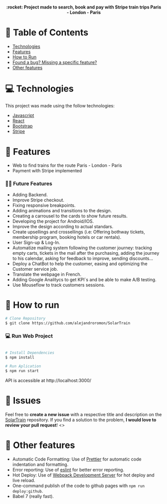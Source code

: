 <div align="center">
  <h4>:rocket: Project made to search, book and pay with Stripe train trips Paris - London - Paris</h4>
</div>

# :pushpin: Table of Contents

* [Technologies](#computer-technologies)
* [Features](#rocket-features)
* [How to Run](#construction_worker-how-to-run)
* [Found a bug? Missing a specific feature?](#bug-issues)
* [Other features](#monocle_face-other-features)

# :computer: Technologies
This project was made using the follow technologies:

* [Javascript](https://www.javascript.com//)      
* [React](https://reactjs.org/)      
* [Bootstrap](https://getbootstrap.com/)       
* [Stripe](https://stripe.com/es)

# :rocket: Features

* Web to find trains for the route Paris - London - Paris
* Payment with Stripe implemented

### :rocket::rocket: Future Features

* Adding Backend.
* Improve Stripe checkout.
* Fixing responsive breakpoints.
* Adding animations and transitions to the design.
* Creating a carrousel to the cards to show future results.
* Developing the project for Android/IOS.
* Improve the design according to actual standars.
* Create upsellings and crossellings (i.e: Offering bothway tickets, membership program, booking hotels or car rentals).
* User Sign-up & Log-In.
* Automatize mailing system following the customer journey: tracking empty carts, tickets in the mail after the purchasing, adding the journey to his calendar, asking for feedback to improve, sending discounts...
* Deploy a ChatBot to help the customer, easing and optimizing the Customer service job.
* Translate the webpage in French.
* Adding Google Analitycs to get KPI´s and be able to make A/B testing.
* Use Mouseflow to track customers sessions.

# :construction_worker: How to run
```bash
# Clone Repository
$ git clone https://github.com/alejandroromon/SolarTrain
```

### 💻 Run Web Project

```bash

# Install Dependencies
$ npm install
```

```bash
# Run Aplication
$ npm run start
```
API is accessible at http://localhost:3000/

# :bug: Issues

Feel free to **create a new issue** with a respective title and description on the [SolarTrain](https://github.com/alejandroromon/SolarTrain/issues) repository. If you find a solution to the problem, **I would love to review your pull request**!
<>

#  :monocle_face: Other features

- Automatic Code Formatting: Use of [Prettier](https://prettier.io/) for automatic code indentation and formatting.
- Error reporting: Use of [eslint](https://eslint.org/) for better error reporting.
- Hot Deploy: Use of [Webpack Development Server](https://webpack.js.org/configuration/dev-server/) for hot deploy and live reload.
- One-command publish of the code to github pages with `npm run deploy:github`.
- Babel 7 (really fast).